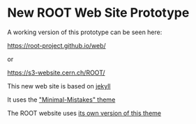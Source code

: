# New ROOT Web Site Prototype

A working version of this prototype can be seen here:

  https://root-project.github.io/web/

or

  https://s3-website.cern.ch/ROOT/

This new web site is based on [jekyll](https://jekyllrb.com/)

It uses the ["Minimal-Mistakes" theme](https://mmistakes.github.io/minimal-mistakes/)

The ROOT website uses [its own version of this theme](https://github.com/root-project/minimal-mistakes)
